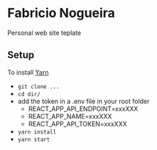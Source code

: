 # Fabricio Nogueira

Personal web site teplate

## Setup

To install [Yarn](https://yarnpkg.com/lang/en/docs/install)

* `git clone ...`
* `cd dir/`
* add the token in a .env file in your root folder
  * REACT_APP_API_ENDPOINT=xxxXXX
  * REACT_APP_NAME=xxxXXX
  * REACT_APP_API_TOKEN=xxxXXX
* `yarn install`
* `yarn start`
